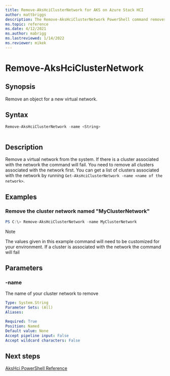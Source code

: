 ```yaml
---
title: Remove-AksHciClusterNetwork for AKS on Azure Stack HCI
author: mattbriggs
description: The Remove-AksHciClusterNetwork PowerShell command removes a virtual network.
ms.topic: reference
ms.date: 4/12/2021
ms.author: mabrigg 
ms.lastreviewed: 1/14/2022
ms.reviewer: mikek
---
```


# Remove-AksHciClusterNetwork

## Synopsis
Remove an object for a new virtual network.

## Syntax
```powershell
Remove-AksHciClusterNetwork -name <String>
                    
```

## Description
Remove a virtual network from the system. If there is a cluster associated with the network the command will fail. You need to remove all clusters associated with the network first. 
You can get a list of clusters associated with the network by running `Get-AksHciClusterNetwork -name <name of the network>`.

## Examples

### Remove the cluster network named "MyClusterNetwork"

```powershell
PS C:\> Remove-AksHciClusterNetwork -name MyClusterNetwork
```

> [!NOTE]
> The values given in this example command will need to be customized for your environment.
> If a cluster is associated with the network the command will fail

## Parameters

### -name
The name of your cluster network to remove

```yaml
Type: System.String
Parameter Sets: (All)
Aliases:

Required: True
Position: Named
Default value: None
Accept pipeline input: False
Accept wildcard characters: False
```
## Next steps

[AksHci PowerShell Reference](index.md)